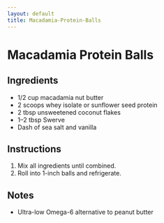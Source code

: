 ```yaml
---
layout: default
title: Macadamia-Protein-Balls
---
```


# Macadamia Protein Balls

## Ingredients
- 1/2 cup macadamia nut butter
- 2 scoops whey isolate or sunflower seed protein
- 2 tbsp unsweetened coconut flakes
- 1–2 tbsp Swerve
- Dash of sea salt and vanilla

## Instructions
1. Mix all ingredients until combined.
2. Roll into 1-inch balls and refrigerate.

## Notes
- Ultra-low Omega-6 alternative to peanut butter
